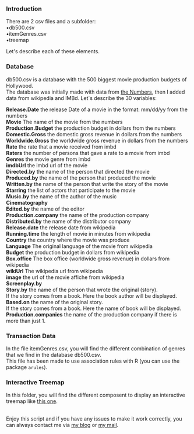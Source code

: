 ### Introduction

There are 2 csv files and a subfolder:<br>
•db500.csv<br>
•itemGenres.csv<br>
•treemap<br>

Let's describe each of these elements.

### Database

db500.csv is a database with the 500 biggest movie production budgets of Hollywood. <br>
The database was initially made with data from [the Numbers](http://www.the-numbers.com/movie/budgets/all), then I added data from wikipedia and IMBd.
Let´s describe the 30 variables:<br>

**Release.Date** the release Date of a movie in the format: mm/dd/yy from the numbers  <br>
**Movie** The name of the movie from the numbers<br>
**Production.Budget**  the production budget in dollars from the numbers<br>
**Domestic.Gross** the domestic gross revenue in dollars from the numbers<br>
**Worldwide.Gross**  the worldwide gross revenue in dollars from the numbers<br>
**Rate** the rate that a movie received from imbd<br>
**Raters**  the number of persons that gave a rate to a movie from imbd<br>
**Genres** the movie genre from imbd<br>
**imdbUrl**  the imbd url of the movie            <br>
**Directed.by** the name of the person that directed the movie<br>
**Produced.by**  the name of the person that produced the movie<br>
**Written.by** the name of the person that write the story of the movie<br>
**Starring**  the list of actors that participate to the movie <br>
**Music.by** the name of the author of the music<br>
**Cinematography**       <br>
**Edited.by** the name of the editor<br>
**Production.company** the name of the production company<br>
**Distributed.by** the name of the distributor company<br>
**Release.date**  the release date from wikipedia<br>
**Running.time** the length of movie in minutes from wikipedia<br>
**Country**  the country where the movie was produce<br>
**Language** The original language of the movie from wikipedia<br>
**Budget** the production budget in dollars from wikipedia <br>
**Box.office** The box office (worldwide gross revenue) in dollars from wikipedia<br>
**wikiUrl** The wikipedia url from wikipedia<br>
**image** the url of the movie affiche from wikipedia<br>
**Screenplay.by**        <br>
**Story.by** the name of the person that wrote the original (story). <br>
If the story comes from a book. Here the book author will be displayed.
**Based.on**  the name of the original story. <br>
If the story comes from a book. Here the name of book will be displayed.    <br>
**Production.companies** the name of the production company if there is more than just 1.<br>

### Transaction Data

In the file itemGenres.csv, you will find the different combination of genres that we find in the database db500.csv. <br>
This file has been made to use association rules with R (you can use the package `arules`).<br>

### Interactive Treemap

In this folder, you will find the different composent to display an interactive treemap like [this one](https://codepen.io/wooza/pen/eeEjLw).<br><br>


Enjoy this script and if you have any issues to make it work correctly, you can always contact me via [my blog](www.blog.rdata.lu) or [my mail](mailto:kevin.rosamont@rdata.lu).